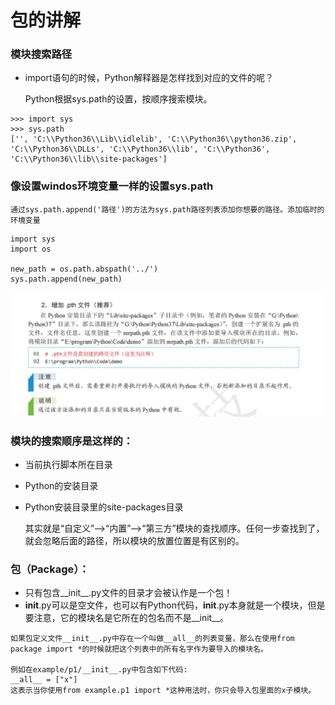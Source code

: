 # 包的讲解

### 模块搜索路径
* import语句的时候，Python解释器是怎样找到对应的文件的呢？


    Python根据sys.path的设置，按顺序搜索模块。
```
>>> import sys
>>> sys.path
['', 'C:\\Python36\\Lib\\idlelib', 'C:\\Python36\\python36.zip', 'C:\\Python36\\DLLs', 'C:\\Python36\\lib', 'C:\\Python36', 'C:\\Python36\\lib\\site-packages']
```

### 像设置windos环境变量一样的设置sys.path

    通过sys.path.append('路径')的方法为sys.path路径列表添加你想要的路径。添加临时的环境变量

```
import sys
import os

new_path = os.path.abspath('../')
sys.path.append(new_path)
```

![](../../_static/py_path.PNG)

### 模块的搜索顺序是这样的：
- 当前执行脚本所在目录
- Python的安装目录
- Python安装目录里的site-packages目录


    其实就是“自定义”——>“内置”——>“第三方”模块的查找顺序。任何一步查找到了，就会忽略后面的路径，所以模块的放置位置是有区别的。


### 包（Package）：
- 只有包含__init__.py文件的目录才会被认作是一个包！
- __init__.py可以是空文件，也可以有Python代码，__init__.py本身就是一个模块，但是要注意，它的模块名是它所在的包名而不是__init__。

```
如果包定义文件__init__.py中存在一个叫做__all__的列表变量，那么在使用from package import *的时候就把这个列表中的所有名字作为要导入的模块名。

例如在example/p1/__init__.py中包含如下代码:
__all__ = ["x"]
这表示当你使用from example.p1 import *这种用法时，你只会导入包里面的x子模块。
```